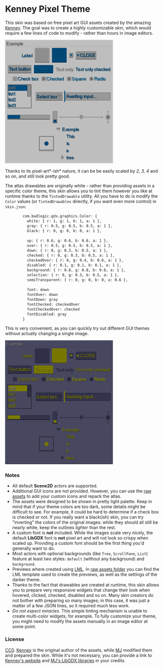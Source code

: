 # Kenney Pixel Theme

This skin was based on free pixel art GUI assets created by the amazing [Kenney](http://kenney.nl/). The goal was to create a highly customizable skin, which would require a few lines of code to modify - rather than hours in image editors.

![Kenney](preview-light.png)

Thanks to its pixel-art*-ish* nature, it can be be easily scaled by *2, 3, 4* and so on, and still look pretty good.

The atlas drawables are originally white - rather than providing assets in a specific color theme, this skin allows you to tint them however you like at runtime thanks to the `TintedDrawable` utility. All you have to do is modify the `Color` values (or `TintedDrawables` directly, if you want even more control) in `skin.json`:
```
        com.badlogic.gdx.graphics.Color: {
          white: { r: 1, g: 1, b: 1, a: 1 },
          gray: { r: 0.5, g: 0.5, b: 0.5, a: 1 },
          black: { r: 0, g: 0, b: 0, a: 1 },
          
          up: { r: 0.6, g: 0.6, b: 0.6, a: 1 },
          over: { r: 0.5, g: 0.5, b: 0.5, a: 1 },
          down: { r: 0, g: 0.3, b: 0.5, a: 1 },
          checked: { r: 0, g: 0.3, b: 0.5, a: 1 },
          checkedOver: { r: 0, g: 0.4, b: 0.6, a: 1 },
          disabled: { r: 0.1, g: 0.1, b: 0.1, a: 1 },
          background: { r: 0.8, g: 0.8, b: 0.8, a: 1 },
          selection: { r: 0, g: 0.3, b: 0.5, a: 1 },
          semiTransparent: { r: 0, g: 0, b: 0, a: 0.6 },
          
          font: down
          fontOver: down
          fontDown: gray
          fontChecked: checkedOver
          fontCheckedOver: checked
          fontDisabled: gray
        }
```

This is very convenient, as you can quickly try out different GUI themes without actually changing a single image.

![Kenney](preview-dark.png)

### Notes

- All default **Scene2D** actors are supported.
- Additional GUI icons are not provided. However, you can use the [raw assets](raw) to add your custom icons and repack the atlas.
- The assets were designed to be shown in pretty light palette. Keep in mind that if your theme colors are too dark, some details might be difficult to see. For example, it could be hard to determine if a check box is checked or not. If you really want a black(ish) skin, you can try "inverting" the colors of the original images: while they should all still be nearly white, keep the outlines *lighter* than the rest.
- A custom font is **not** included. While the images scale very nicely, the default **LibGDX** font is **not** pixel art and will not look so crispy when scaled up. Providing a custom font should be the first thing you'd generally want to do.
- Most actors with optional backgrounds (like `Tree`, `ScrollPane`, `List`) feature at least two styles: `default` (without any background) and `background`.
- Previews where created using [LML](https://github.com/czyzby/gdx-lml/tree/master/lml). In [raw assets folder](raw/extras) you can find the LML template used to create the previews, as well as the settings of the darker theme.
- Thanks to the fact that drawables are created at runtime, this skin allows you to prepare very responsive widgets that change their look when hovered, clicked, checked, disabled and so on. Many skin creators do not bother with preparing so many images; in this case, it was just a matter of a few JSON lines, so it required much less work.
- *Do not expect miracles.* This simple tinting mechanism is unable to create multi-color widgets, for example. To fully customize your theme, you might need to modify the assets manually in an image editor at some point.

### License

[CC0](https://creativecommons.org/publicdomain/zero/1.0/). [Kenney](http://kenney.nl/) is the original author of the assets, while [MJ](https://github.com/czyzby) modified them and prepared the skin. While it's not necessary, you can provide a link to [Kenney's website](http://kenney.nl/) and [MJ's LibGDX libraries](https://github.com/czyzby/gdx-lml) in your credits.

